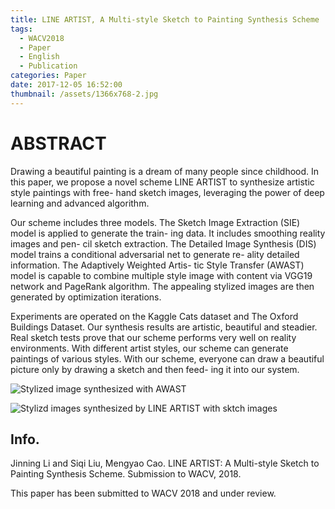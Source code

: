 ```yaml
---
title: LINE ARTIST, A Multi-style Sketch to Painting Synthesis Scheme
tags:
  - WACV2018
  - Paper
  - English
  - Publication
categories: Paper
date: 2017-12-05 16:52:00
thumbnail: /assets/1366x768-2.jpg
---
```

# ABSTRACT
Drawing a beautiful painting is a dream of many people since childhood. In this paper, we propose a novel scheme LINE ARTIST to synthesize artistic style paintings with free- hand sketch images, leveraging the power of deep learning and advanced algorithm.

Our scheme includes three models. The Sketch Image Extraction (SIE) model is applied to generate the train- ing data. It includes smoothing reality images and pen- cil sketch extraction. The Detailed Image Synthesis (DIS) model trains a conditional adversarial net to generate re- ality detailed information. The Adaptively Weighted Artis- tic Style Transfer (AWAST) model is capable to combine multiple style image with content via VGG19 network and PageRank algorithm. The appealing stylized images are then generated by optimization iterations.

Experiments are operated on the Kaggle Cats dataset and The Oxford Buildings Dataset. Our synthesis results are artistic, beautiful and steadier. Real sketch tests prove that our scheme performs very well on reality environments. With different artist styles, our scheme can generate paintings of various styles. With our scheme, everyone can draw a beautiful picture only by drawing a sketch and then feed- ing it into our system.

![Stylized image synthesized with AWAST](/assets/ourgoldbridge.jpg)

![Stylizd images synthesized by LINE ARTIST with sktch images](/assets/firstPage.png)

## Info.
Jinning Li and Siqi Liu, Mengyao Cao. LINE ARTIST: A Multi-style Sketch to Painting Synthesis Scheme. Submission to WACV, 2018.

This paper has been submitted to WACV 2018 and under review.
